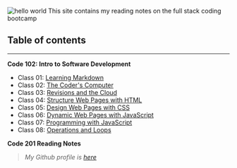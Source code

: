 ![hello world](https://www.cia.gov/the-world-factbook/static/778a257ec6e116fbb7aac018c170b3eb/14b42/wfb-feature-world.jpg)
This site  contains my reading notes on the full stack coding bootcamp 


##  Table of contents
***
**Code 102: Intro to Software Development** 
- Class 01: [Learning Markdown](https://o-bola.github.io/reading-notes/102/class-01)
- Class 02: [The Coder's Computer](https://o-bola.github.io/reading-notes/102/class-02)
- Class 03: [Revisions and the Cloud](https://o-bola.github.io/reading-notes/102/class-03)
- Class 04: [Structure Web Pages with HTML](https://o-bola.github.io/reading-notes/102/class-04)
- Class 05: [Design Web Pages with CSS](https://o-bola.github.io/reading-notes/102/class-05)
- Class 06: [Dynamic Web Pages with JavaScript](https://o-bola.github.io/reading-notes/102/class-06)
- Class 07: [Programming with JavaScript](https://o-bola.github.io/reading-notes/102/class-07)
- Class 08: [Operations and Loops](https://o-bola.github.io/reading-notes/102/class-08)      

**Code 201 Reading Notes** 

> *My Github profile is [here](https://github.com/o-bola)*
